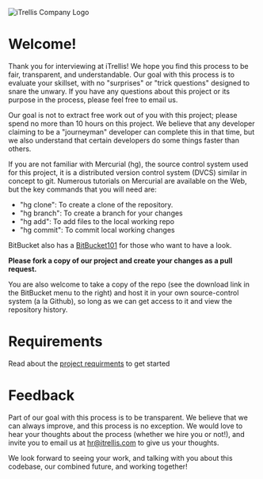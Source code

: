 ![iTrellis Company Logo](http://www.itrellis.com/assets/img/logo.jpg)
# Welcome!

Thank you for interviewing at iTrellis! We hope you find this process
to be fair, transparent, and understandable. Our goal with this
process is to evaluate your skillset, with no "surprises" or "trick
questions" designed to snare the unwary. If you have any questions
about this project or its purpose in the process, please feel free
to email us.

Our goal is not to extract free work out of you with this project;
please spend no more than 10 hours on this project. We believe that
any developer claiming to be a "journeyman" developer can complete
this in that time, but we also understand that certain developers
do some things faster than others.

If you are not familiar with Mercurial (hg), the source control
system used for this project, it is a distributed version control
system (DVCS) similar in concept to git. Numerous tutorials on
Mercurial are available on the Web, but the key commands that you
will need are:

  * "hg clone": To create a clone of the repository.
  * "hg branch": To create a branch for your changes
  * "hg add": To add files to the local working repo
  * "hg commit": To commit local working changes

BitBucket also has a [BitBucket101](https://confluence.atlassian.com/display/BITBUCKET/Bitbucket+101) for
those who want to have a look.

**Please fork a copy of our project and create your changes as a
pull request.**

You are also welcome to take a copy of the repo (see the download
link in the BitBucket menu to the right) and host it in your own
source-control system (a la Github), so long as we can get access
to it and view the repository history.

# Requirements

Read about the [project requirments](ProjectRequirements.md) to get started

# Feedback

Part of our goal with this process is to be transparent. We believe
that we can always improve, and this process is no exception. We would
love to hear your thoughts about the process (whether we hire you or
not!), and invite you to email us at hr@itrellis.com to give us your
thoughts.

We look forward to seeing your work, and talking with you about
this codebase, our combined future, and working together!

